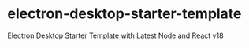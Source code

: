 # electron-desktop-starter-template
Electron Desktop Starter Template with Latest Node and React v18


